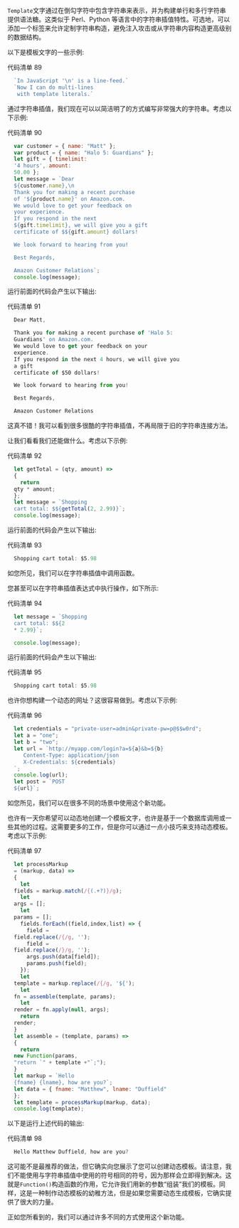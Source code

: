 `Template`文字通过在倒勾字符中包含字符串来表示，并为构建单行和多行字符串提供语法糖。这类似于 Perl、Python 等语言中的字符串插值特性。可选地，可以添加一个标签来允许定制字符串构造，避免注入攻击或从字符串内容构造更高级别的数据结构。

以下是模板文字的一些示例:

代码清单 89

```js
  `In JavaScript '\n' is a line-feed.`
  `Now I can do multi-lines
   with template literals.` 

```

通过字符串插值，我们现在可以以简洁明了的方式编写非常强大的字符串。考虑以下示例:

代码清单 90

```js
  var customer = { name: "Matt" };
  var product = { name: "Halo 5: Guardians" };
  let gift = { timelimit:
  '4 hours', amount:
  50.00 };
  let message = `Dear
  ${customer.name},\n
  Thank you for making a recent purchase
  of '${product.name}' on Amazon.com.
  We would love to get your feedback on
  your experience.
  If you respond in the next
  ${gift.timelimit}, we will give you a gift
  certificate of $${gift.amount} dollars!

  We look forward to hearing from you!

  Best Regards,

  Amazon Customer Relations`;
  console.log(message);

```

运行前面的代码会产生以下输出:

代码清单 91

```js
  Dear Matt,

  Thank you for making a recent purchase of 'Halo 5:
  Guardians' on Amazon.com.
  We would love to get your feedback on your
  experience.
  If you respond in the next 4 hours, we will give you
  a gift
  certificate of $50 dollars!

  We look forward to hearing from you!

  Best Regards,

  Amazon Customer Relations

```

这真不错！我可以看到很多很酷的字符串插值，不再局限于旧的字符串连接方法。

让我们看看我们还能做什么。考虑以下示例:

代码清单 92

```js
  let getTotal = (qty, amount) =>
  {
    return
  qty * amount;
  };
  let message = `Shopping
  cart total: $${getTotal(2, 2.99)}`;
  console.log(message);

```

运行前面的代码会产生以下输出:

代码清单 93

```js
  Shopping cart total: $5.98 

```

如您所见，我们可以在字符串插值中调用函数。

您甚至可以在字符串插值表达式中执行操作，如下所示:

代码清单 94

```js
  let message = `Shopping
  cart total: $${2
  * 2.99}`;

  console.log(message);

```

运行前面的代码会产生以下输出:

代码清单 95

```js
  Shopping cart total: $5.98 

```

也许你想构建一个动态的网址？这很容易做到。考虑以下示例:

代码清单 96

```js
  let credentials = "private-user=admin&private-pw=p@$$w0rd";
  let a = "one";
  let b = "two";
  let url = `http://myapp.com/login?a=${a}&b=${b}
     Content-Type: application/json
     X-Credentials: ${credentials}
  `;
  console.log(url);
  let post = `POST
  ${url}`;

```

如您所见，我们可以在很多不同的场景中使用这个新功能。

也许有一天你希望可以动态地创建一个模板文字，也许是基于一个数据库调用或一些其他的过程。这需要更多的工作，但是你可以通过一点小技巧来支持动态模板。考虑以下示例:

代码清单 97

```js
  let processMarkup
  = (markup, data) =>
  {
    let
  fields = markup.match(/{(.+?)}/g);
    let
  args = [];
    let
  params = [];
    fields.forEach((field,index,list) => {
      field =
  field.replace(/{/g, '');
      field =
  field.replace(/}/g, '');
      args.push(data[field]);
      params.push(field);
    });
    let
  template = markup.replace(/{/g, '${');
    let
  fn = assemble(template, params);
    let
  render = fn.apply(null, args);
    return
  render;
  }
  let assemble = (template, params) =>
  {
    return
  new Function(params,
  "return `" + template +"`;");
  }
  let markup = `Hello
  {fname} {lname}, how are you?`;
  let data = { fname: "Matthew", lname: "Duffield"
  };
  let template = processMarkup(markup, data);
  console.log(template);

```

以下是运行上述代码的输出:

代码清单 98

```js
  Hello Matthew Duffield, how are you? 

```

这可能不是最推荐的做法，但它确实向您展示了您可以创建动态模板。请注意，我们不能使用与字符串插值中使用的符号相同的符号，因为那样会立即得到解决。这就是`Function()`构造函数的作用，它允许我们用新的参数“组装”我们的模板。同样，这是一种制作动态模板的幼稚方法，但是如果您需要动态生成模板，它确实提供了很大的力量。

正如您所看到的，我们可以通过许多不同的方式使用这个新功能。